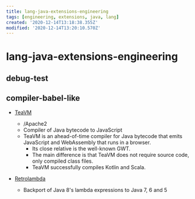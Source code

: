 ```yaml
---
title: lang-java-extensions-engineering
tags: [engineering, extensions, java, lang]
created: '2020-12-14T13:18:38.355Z'
modified: '2020-12-14T13:20:10.570Z'
---
```


# lang-java-extensions-engineering

## debug-test

## compiler-babel-like

- [TeaVM](https://github.com/konsoletyper/teavm) 
  - /Apache2
  - Compiler of Java bytecode to JavaScript
  - TeaVM is an ahead-of-time compiler for Java bytecode that emits JavaScript and WebAssembly that runs in a browser.
    - Its close relative is the well-known GWT. 
    - The main difference is that TeaVM does not require source code, only compiled class files.
    - TeaVM successfully compiles Kotlin and Scala.

- [Retrolambda](https://github.com/luontola/retrolambda)
  - Backport of Java 8's lambda expressions to Java 7, 6 and 5
